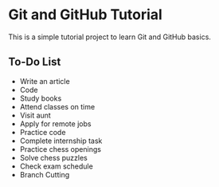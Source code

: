 # Git and GitHub Tutorial

This is a simple tutorial project to learn Git and GitHub basics.

## To-Do List

- Write an article
- Code
- Study books
- Attend classes on time
- Visit aunt
- Apply for remote jobs
- Practice code
- Complete internship task
- Practice chess openings
- Solve chess puzzles
- Check exam schedule
- Branch Cutting
